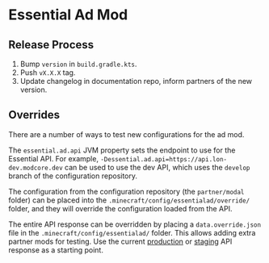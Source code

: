 # Essential Ad Mod

## Release Process
1. Bump `version` in `build.gradle.kts`.
2. Push `vX.X.X` tag.
3. Update changelog in documentation repo, inform partners of the new version.

## Overrides

There are a number of ways to test new configurations for the ad mod.

The `essential.ad.api` JVM property sets the endpoint to use for the Essential API. For example,
`-Dessential.ad.api=https://api.lon-dev.modcore.dev` can be used to use the dev API, which uses
the `develop` branch of the configuration repository.

The configuration from the configuration repository (the `partner/modal` folder) can be placed
into the `.minecraft/config/essentialad/override/` folder, and they will override the configuration
loaded from the API.

The entire API response can be overridden by placing a `data.override.json` file in
the `.minecraft/config/essentialad/` folder. This allows adding extra partner mods for testing.
Use the current [production](https://api.essential.gg/v1/mod-partner/modal) or
[staging](https://api.lon-dev.modcore.dev/v1/mod-partner/modal) API response as a starting point.
